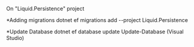 ﻿On "Liquid.Persistence" project

*Adding migrations 
dotnet ef migrations add <name of the migration> --project Liquid.Persistence

*Update Database
dotnet ef database update
Update-Database (Visual Studio)